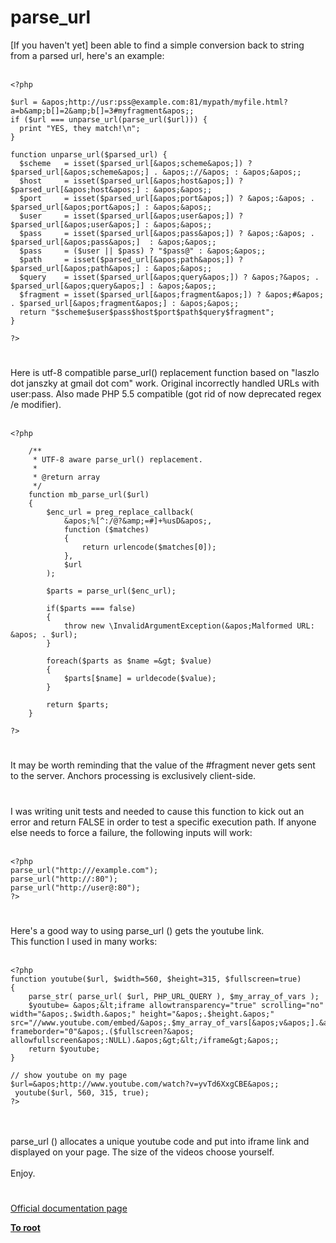 # parse_url



[If you haven&apos;t yet] been able to find a simple conversion back to string from a parsed url, here&apos;s an example:<br><br>

```
<?php

$url = &apos;http://usr:pss@example.com:81/mypath/myfile.html?a=b&amp;b[]=2&amp;b[]=3#myfragment&apos;;
if ($url === unparse_url(parse_url($url))) {
  print "YES, they match!\n";
}

function unparse_url($parsed_url) {
  $scheme   = isset($parsed_url[&apos;scheme&apos;]) ? $parsed_url[&apos;scheme&apos;] . &apos;://&apos; : &apos;&apos;;
  $host     = isset($parsed_url[&apos;host&apos;]) ? $parsed_url[&apos;host&apos;] : &apos;&apos;;
  $port     = isset($parsed_url[&apos;port&apos;]) ? &apos;:&apos; . $parsed_url[&apos;port&apos;] : &apos;&apos;;
  $user     = isset($parsed_url[&apos;user&apos;]) ? $parsed_url[&apos;user&apos;] : &apos;&apos;;
  $pass     = isset($parsed_url[&apos;pass&apos;]) ? &apos;:&apos; . $parsed_url[&apos;pass&apos;]  : &apos;&apos;;
  $pass     = ($user || $pass) ? "$pass@" : &apos;&apos;;
  $path     = isset($parsed_url[&apos;path&apos;]) ? $parsed_url[&apos;path&apos;] : &apos;&apos;;
  $query    = isset($parsed_url[&apos;query&apos;]) ? &apos;?&apos; . $parsed_url[&apos;query&apos;] : &apos;&apos;;
  $fragment = isset($parsed_url[&apos;fragment&apos;]) ? &apos;#&apos; . $parsed_url[&apos;fragment&apos;] : &apos;&apos;;
  return "$scheme$user$pass$host$port$path$query$fragment";
}

?>
```
  

#

Here is utf-8 compatible parse_url() replacement function based on "laszlo dot janszky at gmail dot com" work. Original incorrectly handled URLs with user:pass. Also made PHP 5.5 compatible (got rid of now deprecated regex /e modifier).<br><br>

```
<?php

    /**
     * UTF-8 aware parse_url() replacement.
     * 
     * @return array
     */
    function mb_parse_url($url)
    {
        $enc_url = preg_replace_callback(
            &apos;%[^:/@?&amp;=#]+%usD&apos;,
            function ($matches)
            {
                return urlencode($matches[0]);
            },
            $url
        );
        
        $parts = parse_url($enc_url);
        
        if($parts === false)
        {
            throw new \InvalidArgumentException(&apos;Malformed URL: &apos; . $url);
        }
        
        foreach($parts as $name =&gt; $value)
        {
            $parts[$name] = urldecode($value);
        }
        
        return $parts;
    }

?>
```
  

#

It may be worth reminding that the value of the #fragment never gets sent to the server.  Anchors processing is exclusively client-side.  

#

I was writing unit tests and needed to cause this function to kick out an error and return FALSE in order to test a specific execution path. If anyone else needs to force a failure, the following inputs will work:<br><br>

```
<?php
parse_url("http:///example.com");
parse_url("http://:80");
parse_url("http://user@:80");
?>
```
  

#

Here&apos;s a good way to using parse_url () gets the youtube link.<br>This function I used in many works:<br><br>

```
<?php
function youtube($url, $width=560, $height=315, $fullscreen=true)
{
    parse_str( parse_url( $url, PHP_URL_QUERY ), $my_array_of_vars );
    $youtube= &apos;&lt;iframe allowtransparency="true" scrolling="no" width="&apos;.$width.&apos;" height="&apos;.$height.&apos;" src="//www.youtube.com/embed/&apos;.$my_array_of_vars[&apos;v&apos;].&apos;" frameborder="0"&apos;.($fullscreen?&apos; allowfullscreen&apos;:NULL).&apos;&gt;&lt;/iframe&gt;&apos;;
    return $youtube;
}

// show youtube on my page
$url=&apos;http://www.youtube.com/watch?v=yvTd6XxgCBE&apos;;
 youtube($url, 560, 315, true);
?>
```
<br><br>parse_url () allocates a unique youtube code and  put into iframe link and displayed on your page. The size of the videos choose yourself.<br><br>Enjoy.  

#

[Official documentation page](https://www.php.net/manual/en/function.parse-url.php)

**[To root](/README.md)**